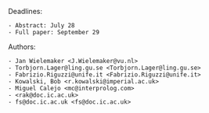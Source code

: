 Deadlines:

    - Abstract: July 28
    - Full paper: September 29

Authors:

    - Jan Wielemaker <J.Wielemaker@vu.nl>
    - Torbjorn.Lager@ling.gu.se <Torbjorn.Lager@ling.gu.se>
    - Fabrizio.Riguzzi@unife.it <Fabrizio.Riguzzi@unife.it>
    - Kowalski, Bob <r.kowalski@imperial.ac.uk>
    - Miguel Calejo <mc@interprolog.com>
    - <rak@doc.ic.ac.uk>
    - fs@doc.ic.ac.uk <fs@doc.ic.ac.uk>
